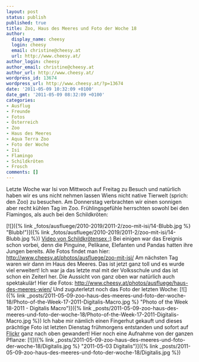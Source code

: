 ```yaml
---
layout: post
status: publish
published: true
title: Zoo, Haus des Meeres und Foto der Woche 18
author:
  display_name: cheesy
  login: cheesy
  email: christine@cheesy.at
  url: http://www.cheesy.at/
author_login: cheesy
author_email: christine@cheesy.at
author_url: http://www.cheesy.at/
wordpress_id: 13674
wordpress_url: http://www.cheesy.at/?p=13674
date: '2011-05-09 10:32:09 +0100'
date_gmt: '2011-05-09 08:32:09 +0100'
categories:
- Ausflug
- Freunde
- Fotos
- Österreich
- Zoo
- Haus des Meeres
- Aqua Terra Zoo
- Foto der Woche
- Isi
- Flamingo
- Schildkröten
- Frosch
comments: []
---
```

<!--:de-->Letzte Woche war Isi von Mittwoch auf Freitag zu Besuch und natürlich haben wir es uns nicht nehmen lassen Wiens nicht native Tierwelt (sprich: den Zoo) zu besuchen. Am Donnerstag verbrachten wir einen sonnigen aber recht kühlen Tag im Zoo. Frühlingsgefühle herrschten sowohl bei den Flamingos, als auch bei den Schildkröten:
[![]({% link _fotos/ausfluege/2010-2019/2011-2/zoo-mit-isi/14-Blubb.jpg %} "Blubb!")]({% link _fotos/ausfluege/2010-2019/2011-2/zoo-mit-isi/14-Blubb.jpg %})
[Video von Schildkrötensex :)](http://www.cheesy.at/download/zoo/19Schildkrötensex.MOV)
Bei einigen war das Ereignis schon vorbei, denn die Pinguine, Pelikane, Elefanten und Pandas hatten ihre Jungen bereits.
Alle Fotos findet man hier:
http://www.cheesy.at/photos/ausfluege/zoo-mit-isi/
Am nächsten Tag waren wir dann im Haus des Meeres. Das ist jetzt ganz toll und es wurde viel erweitert! Ich war ja das letzte mal mit der Volksschule und das ist schon ein Zeiterl her. Die Aussicht von ganz oben war natürlich auch spektakulär!
Hier die Fotos:
http://www.cheesy.at/photos/ausfluege/haus-des-meeres-wien/
Und zuguterletzt noch das Foto der letzten Woche:
[![]({% link _posts/2011-05-09-zoo-haus-des-meeres-und-foto-der-woche-18/Photo-of-the-Week-17-2011-Digitalis-Macro.jpg %} "Photo of the Week 18-2011 - Digitalis Macro")]({% link _posts/2011-05-09-zoo-haus-des-meeres-und-foto-der-woche-18/Photo-of-the-Week-17-2011-Digitalis-Macro.jpg %})
Ich habe mir nämlich einen Fingerhut gekauft und dieses prächtige Foto ist letzten Dienstag frühmorgens entstanden und sofort auf [Flickr](http://www.flickr.com/photos/cheesy42/5682325483/) ganz nach oben gewandert!
Hier noch eine Aufnahme von der ganzen Pflanze:
[![]({% link _posts/2011-05-09-zoo-haus-des-meeres-und-foto-der-woche-18/Digitalis.jpg %} "2011-05-03 Digitalis")]({% link _posts/2011-05-09-zoo-haus-des-meeres-und-foto-der-woche-18/Digitalis.jpg %})
<!--:-->
